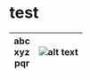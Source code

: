 # test


| abc <br /> xyz <br /> pqr |![alt text](http://www.freepngimg.com/download/castle/8-2-castle-free-png-image.png)  |
| :-----: | :-: | 
